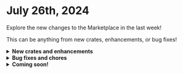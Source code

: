 # July 26th, 2024

Explore the new changes to the Marketplace in the last week!

This can be anything from new crates, enhancements, or bug fixes!

<details>

<summary><strong>New crates and enhancements</strong></summary>

* New Crate - Liongard MFA Remediation
  * Liongard detects when MFA is not enabled properly, logs it to a PSA ticket, Rewst enables MFA and updates the ticket.
* Rewst: User Offboarding
  * Improved migration instructions for moving from v1 to v2
  * Modified inputs for v2 to be more compatible with wrappers. Defaults are now set for inputs, and added all of the existing form fields as input options to the offboard workflow at set their aliases as defaults.
  * Added execution results link as internal note on ticket

</details>

<details>

<summary><strong>Bug fixes and chores</strong></summary>

* Rewst: User Offboarding v2
  * Fixed issue with Remove Supervisor input. Updated all of the incorrect references to the onprem user alias from "on\_prem" to "onprem" as intended.

</details>

<details>

<summary><strong>Coming soon!</strong></summary>

* New Crate - Sonicwall Firmware Update
  * Initiate a firmware update via NSM
  * Support one or more firewall firmware upgrades at once
  * Support scheduling of firmware updates and restart times
* Add VSA X to:
  * Rewst: User Onboarding
  * Rewst: User Offboarding v2
  * Configure Organizational Variables
  * Organizational Setup Report
  * Add Client to Rewst (form)

</details>

